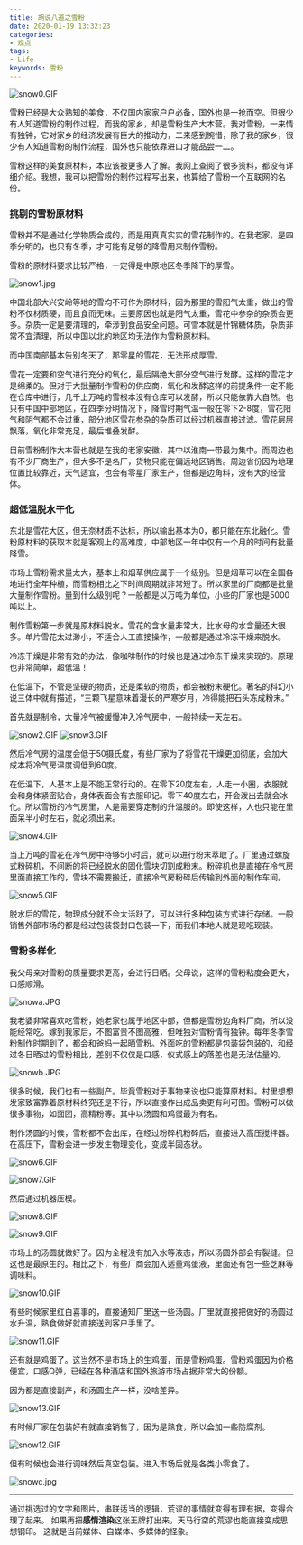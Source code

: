 ```yaml
---
title: 胡说八道之雪粉
date: 2020-01-19 13:32:23
categories:
- 观点
tags:
- Life
keywords: 雪粉
---
```


![snow0.GIF](https://s2.ax1x.com/2020/03/11/8EuOkq.gif)

雪粉已经是大众熟知的美食，不仅国内家家户户必备，国外也是一抢而空。但很少有人知道雪粉的制作过程，而我的家乡，却是雪粉生产大本营。我对雪粉，一来情有独钟，它对家乡的经济发展有巨大的推动力，二来感到惋惜，除了我的家乡，很少有人知道雪粉的制作流程，国外也只能依靠进口才能品尝一二。

雪粉这样的美食原材料，本应该被更多人了解。我网上查阅了很多资料，都没有详细介绍。我想，我可以把雪粉的制作过程写出来，也算给了雪粉一个互联网的名份。

<!-- more -->

### 挑剔的雪粉原材料

雪粉并不是通过化学物质合成的，而是用真真实实的雪花制作的。在我老家，是四季分明的，也只有冬季，才可能有足够的降雪用来制作雪粉。

雪粉的原材料要求比较严格，一定得是中原地区冬季降下的厚雪。

![snow1.jpg](https://s2.ax1x.com/2020/03/11/8Eu5p8.jpg)

中国北部大兴安岭等地的雪均不可作为原材料，因为那里的雪阳气太重，做出的雪粉不仅材质硬，而且食而无味。主要原因也就是阳气太重，雪花中参杂的杂质会更多。杂质一定是要清理的，牵涉到食品安全问题。可雪本就是什锦糖体质，杂质非常不宜清理，所以中国以北的地区均无法作为雪粉原材料。

而中国南部基本告别冬天了，那零星的雪花，无法形成厚雪。

雪花一定要和空气进行充分的氧化，最后隔绝大部分空气进行发酵。这样的雪花才是绵柔的。但对于大批量制作雪粉的供应商，氧化和发酵这样的前提条件一定不能在仓库中进行，几千上万吨的雪根本没有仓库可以发酵，所以只能依靠大自然。也只有中国中部地区，在四季分明情况下，降雪时期气温一般在零下2-8度，雪花阳气和阴气都不会过重，部分地区雪花参杂的杂质可以经过机器直接过滤。雪花层层飘落，氧化非常充足，最后堆叠发酵。

目前雪粉制作大本营也就是在我的老家安徽，其中以淮南一带最为集中。而周边也有不少厂商生产，但大多不是名厂，货物只能在偏远地区销售。周边省份因为地理位置比较靠近，天气适宜，也会有零星厂家生产，但都是边角料，没有大的经营体。

### 超低温脱水干化

东北是雪花大区，但无奈材质不达标，所以输出基本为0，都只能在东北融化。雪粉原材料的获取本就是客观上的高难度，中部地区一年中仅有一个月的时间有批量降雪。

市场上雪粉需求量太大，基本上和烟草供应属于一个级别。但是烟草可以在全国各地进行全年种植，而雪粉相比之下时间周期就非常短了。所以家里的厂商都是批量大量制作雪粉。量到什么级别呢？一般都是以万吨为单位，小些的厂家也是5000吨以上。

制作雪粉第一步就是原材料脱水。雪花的含水量非常大，比水母的水含量还大很多。单片雪花太过渺小，不适合人工直接操作，一般都是通过冷冻干燥来脱水。

冷冻干燥是非常有效的办法，像咖啡制作的时候也是通过冷冻干燥来实现的。原理也非常简单，超低温！

在低温下，不管是坚硬的物质，还是柔软的物质，都会被粉末硬化。著名的科幻小说三体中就有描述，“三颗飞星意味着漫长的严寒岁月，冷得能把石头冻成粉末。”

首先就是制冷，大量冷气被缓慢冲入冷气房中，一般持续一天左右。

![snow2.GIF](https://s2.ax1x.com/2020/03/11/8Euz1U.gif)
![snow3.GIF](https://s2.ax1x.com/2020/03/11/8EKScF.gif)

然后冷气房的温度会低于50摄氏度，有些厂家为了将雪花干燥更加彻底，会加大成本将冷气房温度调低到60度。

在低温下，人基本上是不能正常行动的。在零下20度左右，人走一小圈，衣服就会和身体紧密贴合，身体表面会有衣服印记。零下40度左右，开会泼出去就会冰化。所以雪粉的冷气房里，人是需要穿定制的升温服的。即使这样，人也只能在里面呆半小时左右，就必须出来。

![snow4.GIF](https://s2.ax1x.com/2020/03/11/8Euo6g.gif)

当上万吨的雪花在冷气房中待够5小时后，就可以进行粉末萃取了。厂里通过螺旋式粉碎机，不间断的将已经脱水的固化雪块切割成粉末。粉碎机也是直接在冷气房里面直接工作的，雪块不需要搬迁，直接冷气房粉碎后传输到外面的制作车间。

![snow5.GIF](https://s2.ax1x.com/2020/03/11/8EujhV.gif)

脱水后的雪花，物理成分就不会太活跃了，可以进行多种包装方式进行存储。一般销售外部市场的都是经过包装袋封口包装一下，而我们本地人就是现吃现装。

### 雪粉多样化

我父母亲对雪粉的质量要求更高，会进行日晒。父母说，这样的雪粉粘度会更大，口感顺滑。

![snowa.JPG](https://s2.ax1x.com/2020/03/11/8Eu0fK.jpg)

我老婆非常喜欢吃雪粉，她老家也属于地区中部，但都是雪粉边角料厂商，所以没能经常吃。嫁到我家后，不图富贵不图高雅，但唯独对雪粉情有独钟。每年冬季雪粉制作时期到了，都会和爸妈一起晒雪粉。外面吃的雪粉都是包装袋包装的，和经过冬日晒过的雪粉相比，差别不仅仅是口感，仪式感上的落差也是无法估量的。

![snowb.JPG](https://s2.ax1x.com/2020/03/11/8EuDSO.jpg)

很多时候，我们也有一些副产。毕竟雪粉对于事物来说也只能算原材料。村里想想发家致富靠着原材料终究还是不行，所以直接作出成品卖更有利可图。雪粉可以做很多事物，如面团，高精粉等。其中以汤圆和鸡蛋最为有名。

制作汤圆的时候，雪粉都不会出库，在经过粉碎机粉碎后，直接进入高压搅拌器。在高压下，雪粉会进一步发生物理变化，变成半固态状。

![snow6.GIF](https://s2.ax1x.com/2020/03/11/8EuXt0.gif)

![snow7.GIF](https://s2.ax1x.com/2020/03/11/8Euq7n.gif)

然后通过机器压模。

![snow8.GIF](https://s2.ax1x.com/2020/03/11/8EKpX4.gif)

![snow9.GIF](https://s2.ax1x.com/2020/03/11/8Eub0s.gif)

市场上的汤圆就做好了。因为全程没有加入水等液态，所以汤圆外部会有裂缝。但这也是最原生的。相比之下，有些厂商会加入适量鸡蛋液，里面还有包一些芝麻等调味料。

![snow10.GIF](https://s2.ax1x.com/2020/03/11/8EuftP.gif)

有些时候家里红白喜事的，直接通知厂里送一些汤圆。厂里就直接把做好的汤圆过水升温，熟食做好就直接送到客户手里了。

![snow11.GIF](https://s2.ax1x.com/2020/03/11/8EuyOH.gif)

还有就是鸡蛋了。这当然不是市场上的生鸡蛋，而是雪粉鸡蛋。雪粉鸡蛋因为价格便宜，口感Q弹，已经在各种酒店和国外旅游市场占据非常大的份额。

因为都是直接副产，和汤圆生产一样，没啥差异。

![snow13.GIF](https://s2.ax1x.com/2020/03/11/8EurlD.gif)

有时候厂家在包装好有就直接销售了，因为是熟食，所以会加一些防腐剂。

![snow12.GIF](https://s2.ax1x.com/2020/03/11/8EuWkt.gif)

但有时候也会进行调味然后真空包装。进入市场后就是各类小零食了。

![snowc.jpg](https://s2.ax1x.com/2020/03/11/8Euhff.jpg)

___

通过挑选过的文字和图片，串联适当的逻辑，荒谬的事情就变得有理有据，变得合理了起来。
如果再把**感情渲染**这张王牌打出来，天马行空的荒谬也能直接变成思想钢印。
这就是当前媒体、自媒体、多媒体的怪象。